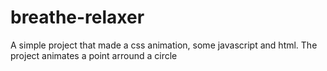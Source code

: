 # breathe-relaxer
A simple project that made a css animation, some javascript and html.
The project animates a point arround a circle
